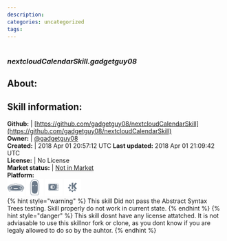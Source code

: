 ```yaml
--- 
description: 
categories: uncategorized   
tags:   
---
```


#   
### _nextcloudCalendarSkill.gadgetguy08_  
## About:  


## Skill information:  
**Github:** | [https://github.com/gadgetguy08/nextcloudCalendarSkill](https://github.com/gadgetguy08/nextcloudCalendarSkill)  
**Owner:** | [@gadgetguy08](https://github.com/gadgetguy08)  
**Created:** | 2018 Apr 01 20:57:12 UTC  **Last updated:** 2018 Apr 01 21:09:42 UTC  
**License:** | No License  
**Market status:** | [Not in Market](https://market.mycroft.ai/skill/)  
**Platform:**  
 ![](../.gitbook/assets/mark-1-icon.png)  ![](../.gitbook/assets/mark-2-icon.png)  ![](../.gitbook/assets/picroft-icon.png)  ![](../.gitbook/assets/kde.png)   
{% hint style="warning" %}
This skill Did not pass the Abstract Syntax Trees testing. Skill properly do not work in current state.
{% endhint %}
{% hint style="danger" %}
This skill dosnt have any license attatched. It is not adviasable to use this skillnor fork or clone, as you dont know if you are legaly allowed to do so by the auhtor.
{% endhint %}
